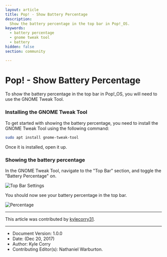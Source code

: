 ```yaml
---
layout: article
title: Pop! - Show Battery Percentage
description:
  Show the battery percentage in the top bar in Pop!_OS.
keywords:
  - battery percentage
  - gnome tweak tool
  - battery
hidden: false
section: community

---
```


# Pop! - Show Battery Percentage

To show the battery percentage in the top bar in Pop!\_OS, you will need to use the GNOME Tweak Tool.

### Installing the GNOME Tweak Tool
To get started with showing the battery percentage, you need to install the GNOME Tweak Tool using the following command:

```bash
sudo apt install gnome-tweak-tool
```

Once it is installed, open it up.

### Showing the battery percentage
In the GNOME Tweak Tool, navigate to the "Top Bar" section, and toggle the "Battery Percentage" on.

![Top Bar Settings]({{site.baseurl}}/images/show-battery-percentage/top-bar.png)


You should now see your battery percentage in the top bar.

![Percentage]({{site.baseurl}}/images/show-battery-percentage/battery-percentage.png)

---

This article was contributed by [kylecorry31](https://github.com/kylecorry31).


---

- Document Version: 1.0.0
- Date: (Dec 20, 2017)
- Author: Kyle Corry
- Contributing Editor(s): Nathaniel Warburton.